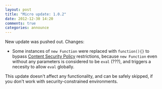```yaml
---
layout: post
title: "Micro update: 1.0.2"
date: 2012-12-30 14:20
comments: true
categories: announce
---
```


New update was pushed out. Changes:

* Some instances of `new Function` were replaced with `function(){}`
  to bypass [Content Security Policy](https://dvcs.w3.org/hg/content-security-policy/raw-file/bcf1c45f312f/csp-unofficial-draft-20110303.html) restrictions,
  because `new Function` even without any parameters is considered to be `eval`
  (???), and triggers a necesity to allow `eval` globally.

This update doesn't affect any functionality, and can be safely skipped, if you
don't work with security-constrained environments.
